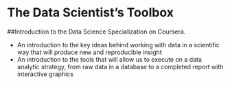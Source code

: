 The Data Scientist’s Toolbox
===============

##Introduction to the Data Science Specialization on Coursera.

- An introduction to the key ideas behind working with data in a scientific way that will produce new and reproducible insight
- An introduction to the tools that will allow us to execute on a data analytic strategy, from raw data in a database to a completed report with interactive graphics

